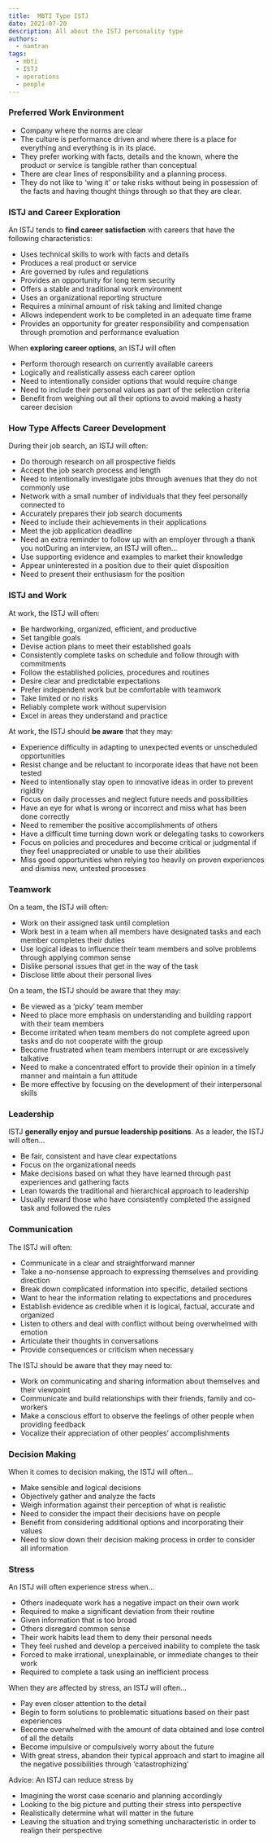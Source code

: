 ```yaml
---
title:  MBTI Type ISTJ
date: 2021-07-20
description: All about the ISTJ personality type
authors:
  - namtran
tags:
  - mbti
  - ISTJ
  - operations
  - people
---
```


### Preferred Work Environment
* Company where the norms are clear
* The culture is performance driven and where there is a place for everything and everything is in its place.
* They prefer working with facts, details and the known, where the product or service is tangible rather than conceptual
* There are clear lines of responsibility and a planning process.
* They do not like to ‘wing it’ or take risks without being in possession of the facts and having thought things through so that they are clear.

### ISTJ and Career Exploration
An ISTJ tends to **find career satisfaction** with careers that have the following characteristics:
* Uses technical skills to work with facts and details
* Produces a real product or service
* Are governed by rules and regulations
* Provides an opportunity for long term security
* Offers a stable and traditional work environment
* Uses an organizational reporting structure
* Requires a minimal amount of risk taking and limited change
* Allows independent work to be completed in an adequate time frame
* Provides an opportunity for greater responsibility and compensation through promotion and performance evaluation

When **exploring career options**, an ISTJ will often
* Perform thorough research on currently available careers
* Logically and realistically assess each career option
* Need to intentionally consider options that would require change
* Need to include their personal values as part of the selection criteria
* Benefit from weighing out all their options to avoid making a hasty career decision

### How Type Affects Career Development
During their job search, an ISTJ will often:
* Do thorough research on all prospective fields
* Accept the job search process and length
* Need to intentionally investigate jobs through avenues that they do not commonly use
* Network with a small number of individuals that they feel personally connected to
* Accurately prepares their job search documents
* Need to include their achievements in their applications
* Meet the job application deadline
* Need an extra reminder to follow up with an employer through a thank you notDuring an interview, an ISTJ will often...
* Use supporting evidence and examples to market their knowledge
* Appear uninterested in a position due to their quiet disposition
* Need to present their enthusiasm for the position

### ISTJ and Work
At work, the ISTJ will often:
* Be hardworking, organized, efficient, and productive
* Set tangible goals
* Devise action plans to meet their established goals
* Consistently complete tasks on schedule and follow through with commitments
* Follow the established policies, procedures and routines
* Desire clear and predictable expectations
* Prefer independent work but be comfortable with teamwork
* Take limited or no risks
* Reliably complete work without supervision
* Excel in areas they understand and practice

At work, the ISTJ should **be aware** that they may:
* Experience difficulty in adapting to unexpected events or unscheduled opportunities
* Resist change and be reluctant to incorporate ideas that have not been tested
* Need to intentionally stay open to innovative ideas in order to prevent rigidity
* Focus on daily processes and neglect future needs and possibilities
* Have an eye for what is wrong or incorrect and miss what has been done correctly
* Need to remember the positive accomplishments of others
* Have a difficult time turning down work or delegating tasks to coworkers
* Focus on policies and procedures and become critical or judgmental if they feel unappreciated or unable to use their abilities
* Miss good opportunities when relying too heavily on proven experiences and dismiss new, untested processes

### Teamwork
On a team, the ISTJ will often:
* Work on their assigned task until completion
* Work best in a team when all members have designated tasks and each member completes their duties
* Use logical ideas to influence their team members and solve problems through applying common sense
* Dislike personal issues that get in the way of the task
* Disclose little about their personal lives

On a team, the ISTJ should be aware that they may:
* Be viewed as a ‘picky’ team member
* Need to place more emphasis on understanding and building rapport with their team members
* Become irritated when team members do not complete agreed upon tasks and do not cooperate with the group
* Become frustrated when team members interrupt or are excessively talkative
* Need to make a concentrated effort to provide their opinion in a timely manner and maintain a fun attitude
* Be more effective by focusing on the development of their interpersonal skills

### Leadership
ISTJ **generally enjoy and pursue leadership positions**. As a leader, the ISTJ will often…
* Be fair, consistent and have clear expectations
* Focus on the organizational needs
* Make decisions based on what they have learned through past experiences and gathering facts
* Lean towards the traditional and hierarchical approach to leadership
* Usually reward those who have consistently completed the assigned task and followed the rules

### Communication
The ISTJ will often:
* Communicate in a clear and straightforward manner
* Take a no-nonsense approach to expressing themselves and providing direction
* Break down complicated information into specific, detailed sections
* Want to hear the information relating to expectations and procedures
* Establish evidence as credible when it is logical, factual, accurate and organized
* Listen to others and deal with conflict without being overwhelmed with emotion
* Articulate their thoughts in conversations
* Provide consequences or criticism when necessary

The ISTJ should be aware that they may need to:
* Work on communicating and sharing information about themselves and their viewpoint
* Communicate and build relationships with their friends, family and co-workers
* Make a conscious effort to observe the feelings of other people when providing feedback
* Vocalize their appreciation of other peoples’ accomplishments

### Decision Making
When it comes to decision making, the ISTJ will often…
* Make sensible and logical decisions
* Objectively gather and analyze the facts
* Weigh information against their perception of what is realistic
* Need to consider the impact their decisions have on people
* Benefit from considering additional options and incorporating their values
* Need to slow down their decision making process in order to consider all information

### Stress
An ISTJ will often experience stress when…
* Others inadequate work has a negative impact on their own work
* Required to make a significant deviation from their routine
* Given information that is too broad
* Others disregard common sense
* Their work habits lead them to deny their personal needs
* They feel rushed and develop a perceived inability to complete the task
* Forced to make irrational, unexplainable, or immediate changes to their work
* Required to complete a task using an inefficient process

When they are affected by stress, an ISTJ will often…
* Pay even closer attention to the detail
* Begin to form solutions to problematic situations based on their past experiences
* Become overwhelmed with the amount of data obtained and lose control of all the details
* Become impulsive or compulsively worry about the future
* With great stress, abandon their typical approach and start to imagine all the negative possibilities through ‘catastrophizing’

Advice: An ISTJ can reduce stress by
* Imagining the worst case scenario and planning accordingly
* Looking to the big picture and putting their stress into perspective
* Realistically determine what will matter in the future
* Leaving the situation and trying something uncharacteristic in order to realign their perspective
